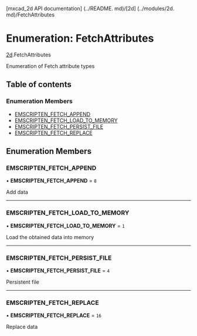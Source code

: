 [mxcad_2d API documentation] (../README. md)/[2d] (../modules/2d. md)/FetchAttributes

# Enumeration: FetchAttributes

[2d](../modules/2d.md).FetchAttributes

Enumeration of Fetch attribute types

## Table of contents

### Enumeration Members

- [EMSCRIPTEN\_FETCH\_APPEND](2d.FetchAttributes.md#emscripten_fetch_append)
- [EMSCRIPTEN\_FETCH\_LOAD\_TO\_MEMORY](2d.FetchAttributes.md#emscripten_fetch_load_to_memory)
- [EMSCRIPTEN\_FETCH\_PERSIST\_FILE](2d.FetchAttributes.md#emscripten_fetch_persist_file)
- [EMSCRIPTEN\_FETCH\_REPLACE](2d.FetchAttributes.md#emscripten_fetch_replace)

## Enumeration Members

### EMSCRIPTEN\_FETCH\_APPEND

• **EMSCRIPTEN\_FETCH\_APPEND** = ``8``

Add data

___

### EMSCRIPTEN\_FETCH\_LOAD\_TO\_MEMORY

• **EMSCRIPTEN\_FETCH\_LOAD\_TO\_MEMORY** = ``1``

Load the obtained data into memory

___

### EMSCRIPTEN\_FETCH\_PERSIST\_FILE

• **EMSCRIPTEN\_FETCH\_PERSIST\_FILE** = ``4``

Persistent file

___

### EMSCRIPTEN\_FETCH\_REPLACE

• **EMSCRIPTEN\_FETCH\_REPLACE** = ``16``

Replace data
